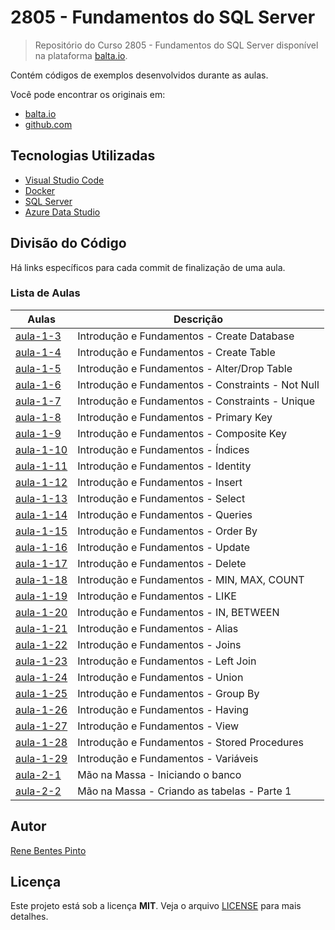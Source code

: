 # 2805 - Fundamentos do SQL Server

> Repositório do Curso 2805 - Fundamentos do SQL Server disponível na plataforma [balta.io](https://balta.io).

Contém códigos de exemplos desenvolvidos durante as aulas.

Você pode encontrar os originais em:

- [balta.io](https://balta.io/cursos/fundamentos-sql-server)
- [github.com](https://github.com/balta-io/2805)

## Tecnologias Utilizadas

- [Visual Studio Code](https://code.visualstudio.com)
- [Docker](https://www.docker.com)
- [SQL Server](https://www.microsoft.com/sql-server)
- [Azure Data Studio](https://docs.microsoft.com/sql/azure-data-studio)

## Divisão do Código

Há links específicos para cada commit de finalização de uma aula.

### Lista de Aulas

| Aulas                             | Descrição                                         |
| --------------------------------- | ------------------------------------------------- |
| [aula-1-3](../../commit/dfb8f3f)  | Introdução e Fundamentos - Create Database        |
| [aula-1-4](../../commit/c0fcbc2)  | Introdução e Fundamentos - Create Table           |
| [aula-1-5](../../commit/6d057da)  | Introdução e Fundamentos - Alter/Drop Table       |
| [aula-1-6](../../commit/1ad4643)  | Introdução e Fundamentos - Constraints - Not Null |
| [aula-1-7](../../commit/c404193)  | Introdução e Fundamentos - Constraints - Unique   |
| [aula-1-8](../../commit/34ef56e)  | Introdução e Fundamentos - Primary Key            |
| [aula-1-9](../../commit/47d5ad1)  | Introdução e Fundamentos - Composite Key          |
| [aula-1-10](../../commit/04d8364) | Introdução e Fundamentos - Índices                |
| [aula-1-11](../../commit/11b6104) | Introdução e Fundamentos - Identity               |
| [aula-1-12](../../commit/e04a483) | Introdução e Fundamentos - Insert                 |
| [aula-1-13](../../commit/f15ca8e) | Introdução e Fundamentos - Select                 |
| [aula-1-14](../../commit/379b2f2) | Introdução e Fundamentos - Queries                |
| [aula-1-15](../../commit/74b9e5b) | Introdução e Fundamentos - Order By               |
| [aula-1-16](../../commit/69fb110) | Introdução e Fundamentos - Update                 |
| [aula-1-17](../../commit/bf7ea51) | Introdução e Fundamentos - Delete                 |
| [aula-1-18](../../commit/e86827e) | Introdução e Fundamentos - MIN, MAX, COUNT        |
| [aula-1-19](../../commit/b4fecbd) | Introdução e Fundamentos - LIKE                   |
| [aula-1-20](../../commit/60047a8) | Introdução e Fundamentos - IN, BETWEEN            |
| [aula-1-21](../../commit/78d7a04) | Introdução e Fundamentos - Alias                  |
| [aula-1-22](../../commit/bf4b1cd) | Introdução e Fundamentos - Joins                  |
| [aula-1-23](../../commit/4120204) | Introdução e Fundamentos - Left Join              |
| [aula-1-24](../../commit/f88d279) | Introdução e Fundamentos - Union                  |
| [aula-1-25](../../commit/6cd3a8c) | Introdução e Fundamentos - Group By               |
| [aula-1-26](../../commit/aa077bf) | Introdução e Fundamentos - Having                 |
| [aula-1-27](../../commit/1e3b0fa) | Introdução e Fundamentos - View                   |
| [aula-1-28](../../commit/79b589d) | Introdução e Fundamentos - Stored Procedures      |
| [aula-1-29](../../commit/ca32354) | Introdução e Fundamentos - Variáveis              |
| [aula-2-1](../../commit/5d4dcbd)  | Mão na Massa - Iniciando o banco                  |
| [aula-2-2](../../commit/d787749)  | Mão na Massa - Criando as tabelas - Parte 1       |

## Autor

[Rene Bentes Pinto](http://github.com/renebentes)

## Licença

Este projeto está sob a licença **MIT**. Veja o arquivo [LICENSE](LICENSE) para mais detalhes.
